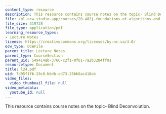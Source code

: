 ```yaml
---
content_type: resource
description: This resource contains course notes on the topic- Blind Deconvolution.
file: /ol-ocw-studio-app/courses/20-482j-foundations-of-algorithms-and-computational-techniques-in-systems-biology-spring-2006/7d95f1fb20c8bbdbcd7325bb8ac410ab_l24.pdf
file_size: 319728
file_type: application/pdf
learning_resource_types:
- Lecture Notes
license: https://creativecommons.org/licenses/by-nc-sa/4.0/
ocw_type: OCWFile
parent_title: Lecture Notes
parent_type: CourseSection
parent_uid: 549414eb-3766-c2f1-0f01-7a2b3284ff91
resourcetype: Document
title: l24.pdf
uid: 7d95f1fb-20c8-bbdb-cd73-25bb8ac410ab
video_files:
  video_thumbnail_file: null
video_metadata:
  youtube_id: null
---
```

This resource contains course notes on the topic- Blind Deconvolution.